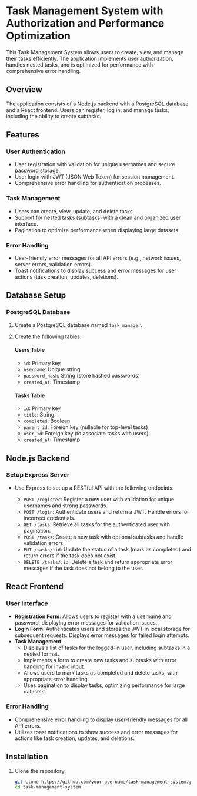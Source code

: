# Task Management System with Authorization and Performance Optimization

This Task Management System allows users to create, view, and manage their tasks efficiently. The application implements user authorization, handles nested tasks, and is optimized for performance with comprehensive error handling.

## Overview

The application consists of a Node.js backend with a PostgreSQL database and a React frontend. Users can register, log in, and manage tasks, including the ability to create subtasks.

## Features

### User Authentication
- User registration with validation for unique usernames and secure password storage.
- User login with JWT (JSON Web Token) for session management.
- Comprehensive error handling for authentication processes.

### Task Management
- Users can create, view, update, and delete tasks.
- Support for nested tasks (subtasks) with a clean and organized user interface.
- Pagination to optimize performance when displaying large datasets.

### Error Handling
- User-friendly error messages for all API errors (e.g., network issues, server errors, validation errors).
- Toast notifications to display success and error messages for user actions (task creation, updates, deletions).

## Database Setup

### PostgreSQL Database
1. Create a PostgreSQL database named `task_manager`.
2. Create the following tables:

   #### Users Table
   - `id`: Primary key
   - `username`: Unique string
   - `password_hash`: String (store hashed passwords)
   - `created_at`: Timestamp

   #### Tasks Table
   - `id`: Primary key
   - `title`: String
   - `completed`: Boolean
   - `parent_id`: Foreign key (nullable for top-level tasks)
   - `user_id`: Foreign key (to associate tasks with users)
   - `created_at`: Timestamp

## Node.js Backend

### Setup Express Server
- Use Express to set up a RESTful API with the following endpoints:

  - `POST /register`: Register a new user with validation for unique usernames and strong passwords.
  - `POST /login`: Authenticate users and return a JWT. Handle errors for incorrect credentials.
  - `GET /tasks`: Retrieve all tasks for the authenticated user with pagination.
  - `POST /tasks`: Create a new task with optional subtasks and handle validation errors.
  - `PUT /tasks/:id`: Update the status of a task (mark as completed) and return errors if the task does not exist.
  - `DELETE /tasks/:id`: Delete a task and return appropriate error messages if the task does not belong to the user.

## React Frontend

### User Interface
- **Registration Form**: Allows users to register with a username and password, displaying error messages for validation issues.
- **Login Form**: Authenticates users and stores the JWT in local storage for subsequent requests. Displays error messages for failed login attempts.
- **Task Management**:
  - Displays a list of tasks for the logged-in user, including subtasks in a nested format.
  - Implements a form to create new tasks and subtasks with error handling for invalid input.
  - Allows users to mark tasks as completed and delete tasks, with appropriate error handling.
  - Uses pagination to display tasks, optimizing performance for large datasets.

### Error Handling
- Comprehensive error handling to display user-friendly messages for all API errors.
- Utilizes toast notifications to show success and error messages for actions like task creation, updates, and deletions.

## Installation

1. Clone the repository:

   ```bash
   git clone https://github.com/your-username/task-management-system.git
   cd task-management-system
